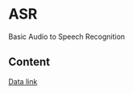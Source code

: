# ASR

Basic Audio to Speech Recognition



## Content


[Data link](http://download.tensorflow.org/data/speech_commands_v0.02.tar.gz)